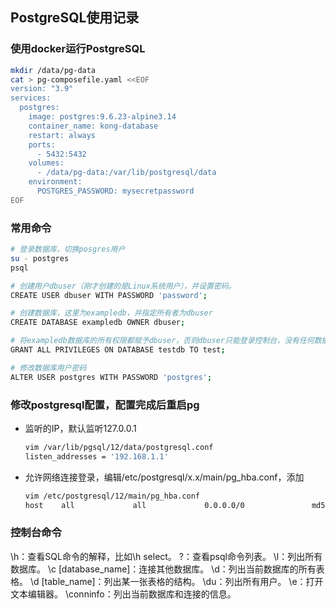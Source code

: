 ## PostgreSQL使用记录
### 使用docker运行PostgreSQL
```bash
mkdir /data/pg-data
cat > pg-composefile.yaml <<EOF
version: "3.9"
services:
  postgres:
    image: postgres:9.6.23-alpine3.14
    container_name: kong-database
    restart: always
    ports:
      - 5432:5432
    volumes:
      - /data/pg-data:/var/lib/postgresql/data
    environment:
      POSTGRES_PASSWORD: mysecretpassword
EOF
```
### 常用命令
```bash
# 登录数据库，切换posgres用户
su - postgres
psql

# 创建用户dbuser（刚才创建的是Linux系统用户），并设置密码。
CREATE USER dbuser WITH PASSWORD 'password';

# 创建数据库，这里为exampledb，并指定所有者为dbuser
CREATE DATABASE exampledb OWNER dbuser;

# 将exampledb数据库的所有权限都赋予dbuser，否则dbuser只能登录控制台，没有任何数据库操作权限。
GRANT ALL PRIVILEGES ON DATABASE testdb TO test;

# 修改数据库用户密码
ALTER USER postgres WITH PASSWORD 'postgres';
```
### 修改postgresql配置，配置完成后重启pg
- 监听的IP，默认监听127.0.0.1
  ```bash
  vim /var/lib/pgsql/12/data/postgresql.conf
  listen_addresses = '192.168.1.1'
  ```
- 允许网络连接登录，编辑/etc/postgresql/x.x/main/pg_hba.conf，添加
  ```bash
  vim /etc/postgresql/12/main/pg_hba.conf
  host    all             all             0.0.0.0/0               md5
  ```
### 控制台命令
\h：查看SQL命令的解释，比如\h select。
\?：查看psql命令列表。
\l：列出所有数据库。
\c [database_name]：连接其他数据库。
\d：列出当前数据库的所有表格。
\d [table_name]：列出某一张表格的结构。
\du：列出所有用户。
\e：打开文本编辑器。
\conninfo：列出当前数据库和连接的信息。